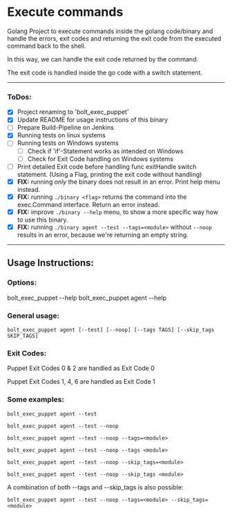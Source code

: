 # Execute commands

Golang Project to execute commands inside the golang code/binary and handle
the errors, exit codes and returning the exit code from the executed command back to 
the shell.

In this way, we can handle the exit code returned by the command.

The exit code is handled inside the go code with a switch statement.

----

### ToDos:

* [x] Project renaming to 'bolt_exec_puppet'
* [x] Update README for usage instructions of this binary
* [ ] Prepare Build-Pipeline on Jenkins
* [x] Running tests on linux systems
* [ ] Running tests on Windows systems
  * [ ] Check if 'if'-Statement works as intended on Windows
  * [ ] Check for Exit Code handling on Windows systems
* [ ] Print detailed Exit code before handling func exitHandle switch statement.
  (Using a Flag, printing the exit code without handling)
* [x] **FIX:** running _only_ the binary does not result in an error. Print help menu instead.
* [x] **FIX:** running `./binary <flag>` returns the command into the exec.Command interface. Return an error instead.
* [x] **FIX:** improve `./binary --help` menu, to show a more specific way how to use this binary.
* [x] **FIX:** running `./binary agent --test --tags=<module>`  without `--noop` results in an error, because we're returning an empty string.
----
## Usage Instructions:
### Options:

bolt_exec_puppet --help
bolt_exec_puppet agent --help

### General usage:

`bolt_exec_puppet agent [--test] [--noop] [--tags TAGS] [--skip_tags SKIP_TAGS]`

### Exit Codes:
Puppet Exit Codes 0 & 2 are handled as Exit Code 0

Puppet Exit Codes 1, 4, 6 are handled as Exit Code 1

### Some examples:

  `bolt_exec_puppet agent --test`

  `bolt_exec_puppet agent --test --noop`

  `bolt_exec_puppet agent --test --noop --tags=<module>`

  `bolt_exec_puppet agent --test --noop --tags <module>`

  `bolt_exec_puppet agent --test --noop --skip_tags=<module>`

  `bolt_exec_puppet agent --test --noop --skip_tags <module>`

A combination of both --tags and --skip_tags is also possible:

  `bolt_exec_puppet agent --test --noop --tags=<module> --skip_tags=<module>`